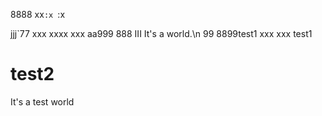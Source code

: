 8888
xx`:x
`:x


jjj`77
xxx
xxxx
xxx
aa999
888
III
It's a world.\n
99
8899test1
xxx
xxx
 test1
# test2
It's a test world
